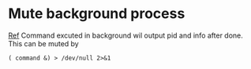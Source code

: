 # Mute background process

[Ref](http://unix.stackexchange.com/questions/26534/how-to-dev-null-background-processes-informational-output)
Command excuted in background wil output pid and info after done. This can be muted by
```
( command &) > /dev/null 2>&1
```
